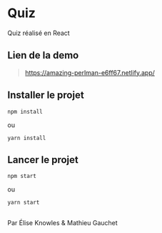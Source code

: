 # Quiz

Quiz réalisé en React

## Lien de la demo 

>  https://amazing-perlman-e6ff67.netlify.app/

## Installer le projet

```
npm install
```
ou 
```
yarn install
```

## Lancer le projet 
```
npm start
```
ou 
```
yarn start
```

##

Par Élise Knowles & Mathieu Gauchet 
